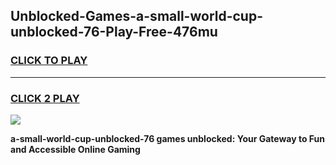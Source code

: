 
## Unblocked-Games-a-small-world-cup-unblocked-76-Play-Free-476mu
<h3>
<a href="https://premium76.site?title=a-small-world-cup-unblocked-76&ref=10A">CLICK TO PLAY</a></h3>
<hr>

<h3>
<a href="https://premium76.site?title=a-small-world-cup-unblocked-76&ref=10A">CLICK 2 PLAY</a>
  
</h3>

<a href="https://premium76.site?title=a-small-world-cup-unblocked-76&ref=10A"><img src="https://clearcache.store/games.png"></a>


**a-small-world-cup-unblocked-76 games unblocked: Your Gateway to Fun and Accessible Online Gaming**
